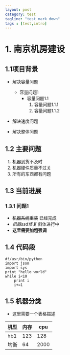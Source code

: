 ```yaml
---
layout: post
category: test
tagline: "test mark down"
tags : [test,intro]
---
```

# 1. 南京机房建设
## 1.1项目背景
* 解决容量问题
  * 容量问题1
    * 容量问题1.1
      1. 容量问题1.1.1
      2. 容量问题1.1.2
      
* 解决速度问题
* 解决整体问题

## 1.2 主要问题
1. 机器到货不及时
2. 机器硬件质量不过关
3. 所有的东西都有问题

## 1.3 当前进展
### 1.3.1 问题1
* ~~机器系统重装~~ 已经完成
* *机器ssd修复* 斜体进行中
* **这里需要加粗强调**

## 1.4 代码段

```
#!/usr/bin/python
import json
import sys
print "hello world"
while i<10
    print i
    i+=1
```

## 1.5 机器分类
* 这里需要一个表格描述

| 机型  | 内存  | cpu |
| --- | --- |---|
| hb1 | 123 | 128|
| 均衡| 64 | 2000|





















